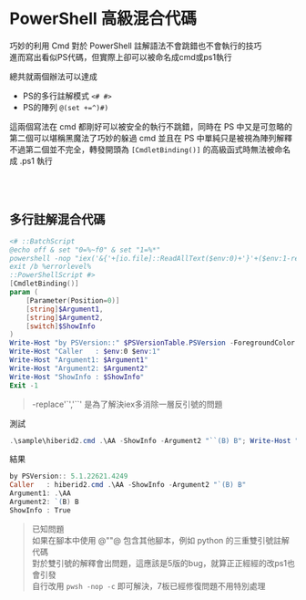 PowerShell 高級混合代碼
===

巧妙的利用 Cmd 對於 PowerShell 註解語法不會跳錯也不會執行的技巧  
進而寫出看似PS代碼，但實際上卻可以被命名成cmd或ps1執行  

總共就兩個辦法可以達成
- PS的多行註解模式 `<# #>`
- PS的陣列 `@(set +=^)#)`

這兩個寫法在 cmd 都剛好可以被安全的執行不跳錯，同時在 PS 中又是可忽略的  
第二個可以堪稱黑魔法了巧妙的躲過 cmd 並且在 PS 中單純只是被視為陣列解釋  
不過第二個並不完全，轉發開頭為 `[CmdletBinding()]` 的高級函式時無法被命名成 .ps1 執行  


<br><br>

## 多行註解混合代碼

```ps1
<# ::BatchScript
@echo off & set "0=%~f0" & set "1=%*"
powershell -nop "iex('&{'+[io.file]::ReadAllText($env:0)+'}'+($env:1-replace'([*?[\]`()$.&;|])','`$1'))-ea(1)"
exit /b %errorlevel%
::PowerShellScript #>
[CmdletBinding()]
param (
    [Parameter(Position=0)]
    [string]$Argument1,
    [string]$Argument2,
    [switch]$ShowInfo
)
Write-Host "by PSVersion::" $PSVersionTable.PSVersion -ForegroundColor DarkGray
Write-Host "Caller   : $env:0 $env:1"
Write-Host "Argument1: $Argument1"
Write-Host "Argument2: $Argument2"
Write-Host "ShowInfo : $ShowInfo"
Exit -1

```

> -replace'`','``' 是為了解決iex多消除一層反引號的問題 

測試

```ps1
.\sample\hiberid2.cmd .\AA -ShowInfo -Argument2 "``(B) B"; Write-Host "LASTEXITCODE = $LASTEXITCODE" -BackgroundColor DarkGreen
```

結果

```ps1
by PSVersion:: 5.1.22621.4249
Caller   : hiberid2.cmd .\AA -ShowInfo -Argument2 "`(B) B"
Argument1: .\AA
Argument2: `(B) B
ShowInfo : True
```

> 已知問題  
> 如果在腳本中使用 @""@ 包含其他腳本，例如 python 的三重雙引號註解代碼  
> 對於雙引號的解釋會出問題，這應該是5版的bug，就算正正經經的改ps1也會引發  
> 自行改用 `pwsh -nop -c` 即可解決，7板已經修復問題不用特別處理
